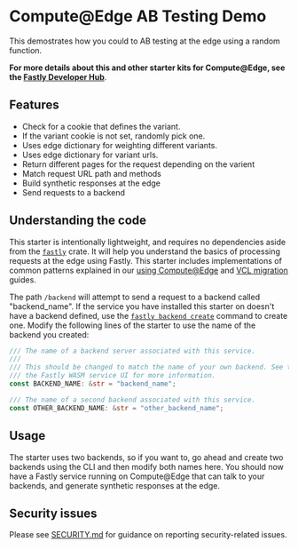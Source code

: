 # Compute@Edge AB Testing Demo

This demostrates how you could to AB testing at the edge using a random function.

**For more details about this and other starter kits for Compute@Edge, see the [Fastly Developer Hub](https://developer.fastly.com/solutions/starters/)**.

## Features

- Check for a cookie that defines the variant.
- If the variant cookie is not set, randomly pick one.
- Uses edge dictionary for weighting different variants.
- Uses edge dictionary for variant urls.  
- Return different pages for the request depending on the varient
- Match request URL path and methods 
- Build synthetic responses at the edge
- Send requests to a backend

## Understanding the code

This starter is intentionally lightweight, and requires no dependencies aside from the [`fastly`](https://docs.rs/fastly) crate. It will help you understand the basics of processing requests at the edge using Fastly. This starter includes implementations of common patterns explained in our [using Compute@Edge](https://developer.fastly.com/learning/compute/using/) and [VCL migration](https://developer.fastly.com/learning/compute/migrate/) guides.

The path `/backend` will attempt to send a request to a backend called "backend_name". If the service you have installed this starter on doesn't have a backend defined, use the [`fastly backend create`](https://developer.fastly.com/reference/cli/backend/create/) command to create one. Modify the following lines of the starter to use the name of the backend you created:

```rust
/// The name of a backend server associated with this service.
///
/// This should be changed to match the name of your own backend. See the the `Hosts` section of
/// the Fastly WASM service UI for more information.
const BACKEND_NAME: &str = "backend_name";

/// The name of a second backend associated with this service.
const OTHER_BACKEND_NAME: &str = "other_backend_name";
```

## Usage

The starter uses two backends, so if you want to, go ahead and create two backends using the CLI and then modify both names here. You should now have a Fastly service running on Compute@Edge that can talk to your backends, and generate synthetic responses at the edge.

## Security issues

Please see [SECURITY.md](SECURITY.md) for guidance on reporting security-related issues.
